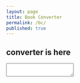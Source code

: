 ```yaml
---
layout: page
title: Book Converter
permalink: /bc/
published: true
---
```


## converter is here

<textarea></textarea>

<script src='/basic-test.js'></script>